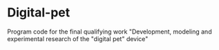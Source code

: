 # Digital-pet
Program code for the final qualifying work "Development, modeling and experimental research of the "digital pet" device"
